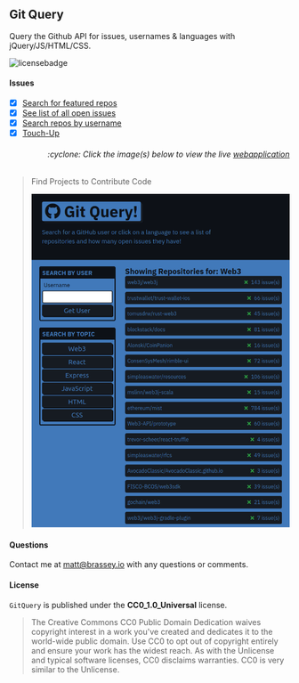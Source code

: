 ## Git Query

Query the Github API for issues, usernames & languages with jQuery/JS/HTML/CSS.

![licensebadge](https://img.shields.io/badge/license-CC0_1.0_Universal-blue)

#### Issues

- [x] [Search for featured repos](https://github.com/MBrassey/GitQuery/issues/1)
- [x] [See list of all open issues](https://github.com/MBrassey/GitQuery/issues/2)
- [x] [Search repos by username](https://github.com/MBrassey/GitQuery/issues/3)
- [x] [Touch-Up](https://github.com/MBrassey/GitQuery/issues/4)

<h6><p align="right">:cyclone: Click the image(s) below to view the live <a id="Screenshots" href="https://MBrassey.github.io/GitQuery/">webapplication</a></p></h6>

> Find Projects to Contribute Code
> [<p align="center"><img src="assets/img/Preview.png">](https://MBrassey.github.io/GitQuery/)

#### Questions

Contact me at [matt@brassey.io](mailto:matt@brassey.io) with any questions or comments.

#### License

`GitQuery` is published under the __CC0_1.0_Universal__ license.

> The Creative Commons CC0 Public Domain Dedication waives copyright interest in a work you've created and dedicates it to the world-wide public domain. Use CC0 to opt out of copyright entirely and ensure your work has the widest reach. As with the Unlicense and typical software licenses, CC0 disclaims warranties. CC0 is very similar to the Unlicense.